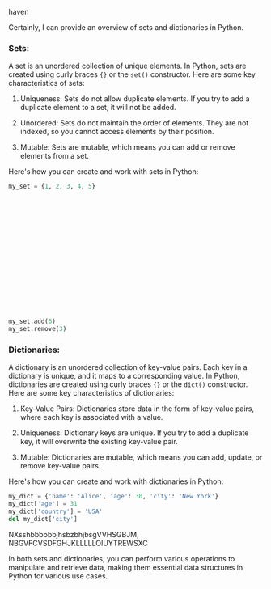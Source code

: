 haven


Certainly, I can provide an overview of sets and dictionaries in Python.

### Sets:

A set is an unordered collection of unique elements. In Python, sets are created using curly braces `{}` or the `set()` constructor. Here are some key characteristics of sets:

1. Uniqueness: Sets do not allow duplicate elements. If you try to add a duplicate element to a set, it will not be added.

2. Unordered: Sets do not maintain the order of elements. They are not indexed, so you cannot access elements by their position.

3. Mutable: Sets are mutable, which means you can add or remove elements from a set.

Here's how you can create and work with sets in Python:

```python
my_set = {1, 2, 3, 4, 5}


















my_set.add(6)
my_set.remove(3)
```

### Dictionaries:

A dictionary is an unordered collection of key-value pairs. Each key in a dictionary is unique, and it maps to a corresponding value. In Python, dictionaries are created using curly braces `{}` or the `dict()` constructor. Here are some key characteristics of dictionaries:

1. Key-Value Pairs: Dictionaries store data in the form of key-value pairs, where each key is associated with a value.

2. Uniqueness: Dictionary keys are unique. If you try to add a duplicate key, it will overwrite the existing key-value pair.

3. Mutable: Dictionaries are mutable, which means you can add, update, or remove key-value pairs.

Here's how you can create and work with dictionaries in Python:

```python
my_dict = {'name': 'Alice', 'age': 30, 'city': 'New York'}
my_dict['age'] = 31
my_dict['country'] = 'USA'
del my_dict['city']
```



NXsshbbbbbbjhsbzbhjbsgVVHSGBJM, NBGVFCVSDFGHJKLLLLLOIUYTREWSXC














In both sets and dictionaries, you can perform various operations to manipulate and retrieve data, making them essential data structures in Python for various use cases.
